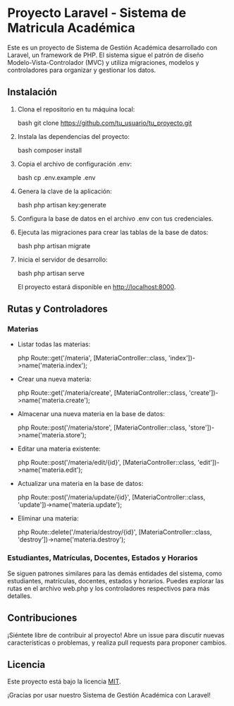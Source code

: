 # Proyecto Laravel - Sistema de Matricula Académica

Este es un proyecto de Sistema de Gestión Académica desarrollado con Laravel, un framework de PHP. El sistema sigue el patrón de diseño Modelo-Vista-Controlador (MVC) y utiliza migraciones, modelos y controladores para organizar y gestionar los datos.

## Instalación

1. Clona el repositorio en tu máquina local:

   bash
   git clone https://github.com/tu_usuario/tu_proyecto.git
   

2. Instala las dependencias del proyecto:

   bash
   composer install
   

3. Copia el archivo de configuración .env:

   bash
   cp .env.example .env
   

4. Genera la clave de la aplicación:

   bash
   php artisan key:generate
   

5. Configura la base de datos en el archivo .env con tus credenciales.

6. Ejecuta las migraciones para crear las tablas de la base de datos:

   bash
   php artisan migrate
   

7. Inicia el servidor de desarrollo:

   bash
   php artisan serve
   

   El proyecto estará disponible en [http://localhost:8000](http://localhost:8000).

## Rutas y Controladores

### Materias

- Listar todas las materias:

  php
  Route::get('/materia', [MateriaController::class, 'index'])->name('materia.index');
  

- Crear una nueva materia:

  php
  Route::get('/materia/create', [MateriaController::class, 'create'])->name('materia.create');
  

- Almacenar una nueva materia en la base de datos:

  php
  Route::post('/materia/store', [MateriaController::class, 'store'])->name('materia.store');
  

- Editar una materia existente:

  php
  Route::post('/materia/edit/{id}', [MateriaController::class, 'edit'])->name('materia.edit');
  

- Actualizar una materia en la base de datos:

  php
  Route::post('/materia/update/{id}', [MateriaController::class, 'update'])->name('materia.update');
  

- Eliminar una materia:

  php
  Route::delete('/materia/destroy/{id}', [MateriaController::class, 'destroy'])->name('materia.destroy');
  

### Estudiantes, Matrículas, Docentes, Estados y Horarios

Se siguen patrones similares para las demás entidades del sistema, como estudiantes, matrículas, docentes, estados y horarios. Puedes explorar las rutas en el archivo web.php y los controladores respectivos para más detalles.

## Contribuciones

¡Siéntete libre de contribuir al proyecto! Abre un issue para discutir nuevas características o problemas, y realiza pull requests para proponer cambios.

## Licencia

Este proyecto está bajo la licencia [MIT](LICENSE).

¡Gracias por usar nuestro Sistema de Gestión Académica con Laravel!

